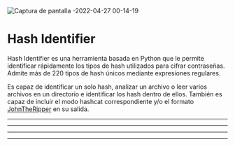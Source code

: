 ![Captura de pantalla -2022-04-27 00-14-19](https://user-images.githubusercontent.com/103068924/165401592-90693a2f-c638-44dc-a3c5-b263720a4021.png)

# Hash Identifier

Hash Identifier es una herramienta basada en Python que le permite identificar rápidamente los tipos de hash utilizados para cifrar contraseñas.
Admite más de 220 tipos de hash únicos mediante expresiones regulares.

Es capaz de identificar un solo hash, analizar un archivo o leer varios archivos en un directorio e identificar los hash dentro de ellos. 
También es capaz de incluir el modo hashcat correspondiente y/o el formato [JohnTheRipper](./Web/Herramientas_y_Scripts/john_the_ripper.html) en su salida.

---
---
  
    
<html lang="en">
<head>
  
</head>
<body>

<script src="https://utteranc.es/client.js"
    repo="F1r0x/gestion-comentarios"
    issue-term="pathname"
    theme="github-light"
    crossorigin="anonymous"
    async>
</script>
          
    
  </body>
</html>
  
  
---
---

